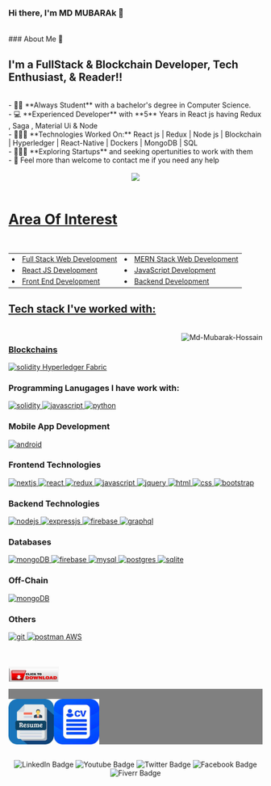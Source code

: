 
### Hi there, I'm MD MUBARAk 👋
<br />
### About Me 🚀
<br/>


## I'm a FullStack & Blockchain Developer, Tech Enthusiast, & Reader!!


<br/>
- 👨‍🎓 **Always Student** with a bachelor's degree in Computer Science. </br>
- 💻 **Experienced Developer** with **5** Years in React js having Redux , Saga , Material Ui & Node </br>
- 👨🏼‍💻 **Technologies Worked On:** React js | Redux | Node js | Blockchain | Hyperledger | React-Native | Dockers | MongoDB | SQL </br>
- 👨🏼‍💻 **Exploring Startups** and seeking opertunities to work with them</br>
- 💬 Feel more than welcome to contact me if you need any help </br>

<br/>


<div align="center">
  <a href="https://github.com/Md-Mubarak-Hossain">
  <img height="180em" src="https://github-readme-stats.vercel.app/api?username=Md-Mubarak-Hossain&show_icons=true&theme=vue-dark&hide_border=true&date_format=M%20j%5B%2C%20Y%5D"/>
</div>

<br />

# Area Of Interest
 <br/>
 <table>
  <tbody>
    <tr><td><li>Full Stack Web Development</li></td><td><li>MERN Stack Web Development </li></td></tr>
   <tr><td><li>React JS Development</li></td><td><li>JavaScript Development</li></td></tr>
    <tr><td><li>Front End Development</li></td><td><li>Backend Development</li></td></tr>
  </tbody>
  </table>

## Tech stack I've worked with:
<br/>
<img src="https://github-readme-stats.vercel.app/api/top-langs/?username=Md-Mubarak-Hossain&theme=gotham&hide_border=true&layout=compact&langs_count=6" alt="Md-Mubarak-Hossain" align="right">

<h3 align="left">Blockchains</h3>
<p align="left">
    <a href="https://ethereum.org/en/" target="_blank" rel="noreferrer"> <img src="https://img.shields.io/badge/Ethereum-3C3C3D?style=for-the-badge&logo=Ethereum&logoColor=white" alt="solidity"/> </a> <a href="https://www.hyperledger.org/" target="_blank" rel="noreferrer"> Hyperledger Fabric </a>
</p>

<h3 align="left">Programming Lanugages I have work with:</h3>
<p align="left">
  <a href="https://docs.soliditylang.org/en/latest/" target="_blank" rel="noreferrer"> <img src="https://img.shields.io/badge/Solidity-e6e6e6?style=for-the-badge&logo=solidity&logoColor=black" alt="solidity"/> </a>
  <a href="https://developer.mozilla.org/en-US/docs/Web/JavaScript" target="_blank" rel="noreferrer"> <img src="https://img.shields.io/badge/JavaScript-323330?style=for-the-badge&logo=javascript&logoColor=F7DF1E" alt="javascript"/> </a>
  <a href="https://www.python.org" target="_blank" rel="noreferrer"> <img src="https://img.shields.io/badge/Python-FFD43B?style=for-the-badge&logo=python&logoColor=blue" alt="python"/> </a>
</p>

<h3 align="left">Mobile App Development</h3>
<p align="left">
  <a href="https://developer.android.com" target="_blank" rel="noreferrer"> <img src="https://img.shields.io/badge/Android-3DDC84?style=for-the-badge&logo=android&logoColor=white" alt="android"/> </a>
</p>

<h3 align="left">Frontend Technologies</h3>
<p align="left">
    <a href="https://nextjs.org/" target="_blank" rel="noreferrer"> <img src="https://img.shields.io/badge/next.js-000000?style=for-the-badge&logo=nextdotjs&logoColor=white" alt="nextjs"/> </a>
    <a href="https://reactjs.org/" target="_blank" rel="noreferrer"> <img src="https://img.shields.io/badge/React-20232A?style=for-the-badge&logo=react&logoColor=61DAFB" alt="react"/> </a>
    <a href="https://redux.js.org" target="_blank" rel="noreferrer"> <img src="https://img.shields.io/badge/Redux-593D88?style=for-the-badge&logo=redux&logoColor=white" alt="redux"/> </a>
    <a href="https://developer.mozilla.org/en-US/docs/Web/JavaScript" target="_blank" rel="noreferrer"> <img src="https://img.shields.io/badge/JavaScript-323330?style=for-the-badge&logo=javascript&logoColor=F7DF1E" alt="javascript"/> </a>
  <a href="https://jquery.com/" target="_blank" rel="noreferrer"> <img src="https://img.shields.io/badge/jQuery-0769AD?style=for-the-badge&logo=jquery&logoColor=white" alt="jquery"/> </a>
  <a href="https://www.w3.org/html/" target="_blank" rel="noreferrer"> <img src="https://img.shields.io/badge/HTML5-E34F26?style=for-the-badge&logo=html5&logoColor=white" alt="html"/> </a>
  <a href="https://www.w3schools.com/css/" target="_blank" rel="noreferrer"> <img src="https://img.shields.io/badge/CSS3-1572B6?style=for-the-badge&logo=css3&logoColor=white" alt="css"/> </a>
  <a href="https://getbootstrap.com" target="_blank" rel="noreferrer"> <img src="https://img.shields.io/badge/Bootstrap-563D7C?style=for-the-badge&logo=bootstrap&logoColor=white" alt="bootstrap"/> </a>
</p>

<h3 align="left">Backend Technologies</h3>
<p align="left">
  <a href="https://nodejs.org" target="_blank" rel="noreferrer"> <img src="https://img.shields.io/badge/Node.js-339933?style=for-the-badge&logo=nodedotjs&logoColor=white" alt="nodejs"/> </a>
  <a href="https://expressjs.com" target="_blank" rel="noreferrer"> <img src="https://img.shields.io/badge/Express.js-000000?style=for-the-badge&logo=express&logoColor=white" alt="expressjs"/> </a>
  <a href="https://firebase.google.com/" target="_blank" rel="noreferrer"> <img src="https://img.shields.io/badge/firebase-ffca28?style=for-the-badge&logo=firebase&logoColor=black" alt="firebase"/> </a>
  <a href="https://graphql.org" target="_blank" rel="noreferrer"> <img src="https://img.shields.io/badge/GraphQl-E10098?style=for-the-badge&logo=graphql&logoColor=white" alt="graphql"/> </a>
</p>

<h3 align="left">Databases</h3>
<p align="left">
  <a href="https://www.mongodb.com/" target="_blank" rel="noreferrer"> <img src="https://img.shields.io/badge/MongoDB-4EA94B?style=for-the-badge&logo=mongodb&logoColor=white" alt="mongoDB"/> </a>
  <a href="https://firebase.google.com/" target="_blank" rel="noreferrer"> <img src="https://img.shields.io/badge/firebase-ffca28?style=for-the-badge&logo=firebase&logoColor=black" alt="firebase"/> </a>
  <a href="https://www.mysql.com/" target="_blank" rel="noreferrer"> <img src="https://img.shields.io/badge/MySQL-005C84?style=for-the-badge&logo=mysql&logoColor=white" alt="mysql"/> </a>
  <a href="https://www.postgresql.org" target="_blank" rel="noreferrer"> <img src="https://img.shields.io/badge/PostgreSQL-316192?style=for-the-badge&logo=postgresql&logoColor=white" alt="postgres"/> </a>
  <a href="https://www.sqlite.org/" target="_blank" rel="noreferrer"> <img src="https://img.shields.io/badge/SQLite-07405E?style=for-the-badge&logo=sqlite&logoColor=white" alt="sqlite"/> </a>
</p>

<h3 align="left">Off-Chain</h3>
<p align="left">
  <a href="https://chain.link/" target="_blank" rel="noreferrer"> <img src="https://img.shields.io/badge/chainlink-375BD2?style=for-the-badge&logo=chainlink&logoColor=white" alt="mongoDB"/> </a>
</p>

<h3 align="left">Others</h3>
<p align="left">
  <a href="https://git-scm.com/" target="_blank" rel="noreferrer"> <img src="https://img.shields.io/badge/GIT-E44C30?style=for-the-badge&logo=git&logoColor=white" alt="git"/> </a>
  <a href="https://postman.com" target="_blank" rel="noreferrer"> <img src="https://img.shields.io/badge/Postman-FF6C37?style=for-the-badge&logo=Postman&logoColor=white" alt="postman"/> </a>
  <a href="https://heroku.com" target="_blank" rel="noreferrer"> AWS </a>
</p>
<br/>

<img src="/assets/down.jpg" style="display:block;margin-top:20px;width:100px;height:30px" alt="dnld" border="0">
<p style='display:flex; background:gray;'>
<a href="https://drive.google.com/file/d/1AK8gwBK2FlwqtSXYiWec0_1TzwnEHKRO/view?usp=sharing" style="text-decoration: none"  target="_blank">
 <img src="/assets/resume.jpg" style="display:block;margin-top:20px;width:90px;height:auto;" alt="dnld" border="0">
  </a>
<a href="https://drive.google.com/file/d/1omM2haYq5NcwLAHz5nvIUh-RWggnR-B2/view?usp=sharing" style="text-decoration: none"  target="_blank">
 
 <img src="/assets/cv.jpg"  style="display:block;margin-top:20px;width:90px;height:auto;display:block" alt="dnld" border="0">
 </p>
  </a>
  
<br>

<div id="badges" align="center">
   
  <a href="https://www.linkedin.com/in/md-mubarak-hossain-662113201/" style="text-decoration: none"  target="_blank">
  <img src="https://img.shields.io/badge/LinkedIn-blue?style=for-the-badge&logo=linkedin&logoColor=white" alt="LinkedIn Badge"/>
  </a>
  <a href="https://www.youtube.com/channel/UCySCEvl9nmFyAIXgUQfD5KQ" style="text-decoration: none"  target="_blank">
  <img src="https://img.shields.io/badge/YouTube-red?style=for-the-badge&logo=youtube&logoColor=white" alt="Youtube Badge"/>
  </a>
  <a href="https://twitter.com/Mubarak6632" style="text-decoration: none"  target="_blank">
  <img src="https://img.shields.io/badge/Twitter-blue?style=for-the-badge&logo=twitter&logoColor=white" alt="Twitter Badge"/>
  </a>
  <a href="https://www.facebook.com/mubarak.parvej/" style="text-decoration: none"  target="_blank">
    <img src="https://img.shields.io/badge/Facebook-blue?style=for-the-badge&logo=facebook&logoColor=white" alt="Facebook Badge"/>
   </a>
 
   <a href="https://www.instagram.com/mubarak8100" style="text-decoration: none"  target="_blank">
    <img src="https://img.shields.io/badge/Instagram-red?style=for-the-badge&logo=instagram&logoColor=white" alt="Fiverr Badge"/>
   </a>
</div>
